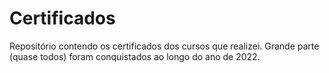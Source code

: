 # Certificados

Repositório contendo os certificados dos cursos que realizei. Grande parte (quase todos) foram conquistados ao longo do ano de 2022.

